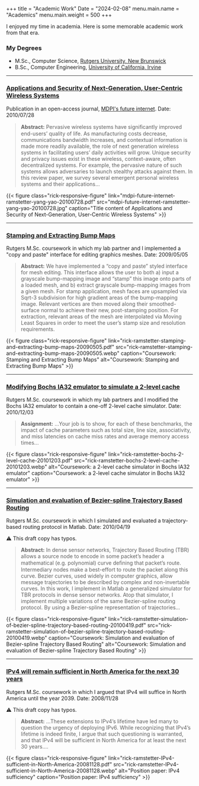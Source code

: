 +++
title = "Academic Work"
Date = "2024-02-08"
menu.main.name = "Academics"
menu.main.weight = 500
+++

I enjoyed my time in academia. Here is some memorable academic work from that era.

### My Degrees
- M.Sc., Computer Science, [Rutgers University, New Brunswick](https://www.cs.rutgers.edu)
- B.Sc., Computer Engineering, [University of California, Irvine](https://www.uci.edu)


---

### [Applications and Security of Next-Generation, User-Centric Wireless Systems](mdpi-future-internet-ramstetter-yang-yao-20100728.pdf)

Publication in an open-access journal, [MDPI's future internet](www.mdpi.com/journal/futureinternet). Date: 2010/07/28

> **Abstract:** Pervasive wireless systems have signiﬁcantly improved end-users’ quality of
life. As manufacturing costs decrease, communications bandwidth increases, and contextual
information is made more readily available, the role of next generation wireless systems in
facilitating users’ daily activities will grow. Unique security and privacy issues exist in these
wireless, context-aware, often decentralized systems. For example, the pervasive nature
of such systems allows adversaries to launch stealthy attacks against them. In this review
paper, we survey several emergent personal wireless systems and their applications...

{{< figure class="rick-responsive-figure" link="mdpi-future-internet-ramstetter-yang-yao-20100728.pdf" src="mdpi-future-internet-ramstetter-yang-yao-20100728.jpg" caption="Title content of Applications and Security of Next-Generation, User-Centric Wireless Systems" >}}

---

### [Stamping and Extracting Bump Maps](rick-ramstetter-stamping-and-extracting-bump-maps-20090505.pdf)

Rutgers M.Sc. coursework in which my lab partner and I implemented a "copy and paste" interface for editing graphics meshes. Date: 2009/05/05

> **Abstract:** We have implemented a “copy and paste” styled interface for mesh editing. This interface allows the user to both
a) input a grayscale bump-mapping image and “stamp” this image onto parts of a loaded mesh, and b) extract grayscale
bump-mapping images from a given mesh. For stamp application, mesh faces are upsampled via Sqrt-3 subdivision for high gradient
areas of the bump-mapping image. Relevant vertices are then moved along their smoothed-surface normal to achieve their new,
post-stamping position. For extraction, relevant areas of the mesh are interpolated via Moving Least Squares in order to
meet the user’s stamp size and resolution requirements.

{{< figure class="rick-responsive-figure" link="rick-ramstetter-stamping-and-extracting-bump-maps-20090505.pdf" src="rick-ramstetter-stamping-and-extracting-bump-maps-20090505.webp" caption="Coursework: Stamping and Extracting Bump Maps" alt="Coursework: Stamping and Extracting Bump Maps" >}}

---

### [Modifying Bochs IA32 emulator to simulate a 2-level cache](rick-ramstetter-bochs-2-level-cache-20101203.pdf)

Rutgers M.Sc. coursework in which my lab partners and I modified the Bochs IA32 emulator to contain a one-off 2-level cache simulator. Date: 2010/12/03

> **Assignment:** ...Your job is to show, for each of these benchmarks, the impact of cache
parameters such as total size, line size, associativity, and miss latencies on cache miss rates and average
memory access times...

{{< figure class="rick-responsive-figure" link="rick-ramstetter-bochs-2-level-cache-20101203.pdf" src="rick-ramstetter-bochs-2-level-cache-20101203.webp" alt="Coursework: a 2-level cache simulator in Bochs IA32 emulator" caption="Coursework: a 2-level cache simulator in Bochs IA32 emulator" >}}

---

### [Simulation and evaluation of Bezier-spline Trajectory Based Routing](rick-ramstetter-simulation-of-bezier-spline-trajectory-based-routing-20100419.pdf)

Rutgers M.Sc. coursework in which I simulated and evaluated a trajectory-based routing protocol in Matlab. Date: 2010/04/19

:warning: This draft copy has typos.

> **Abstract:** In dense sensor networks, Trajectory Based Routing (TBR) allows a source node to encode in some
packet’s header a mathematical (e.g. polynomial) curve deﬁning that packet’s route. Intermediary nodes
make a best-effort to route the packet along this curve. Bezier curves, used widely in computer graphics,
allow message trajectories to be described by complex and non-invertable curves. In this work, I implement
in Matlab a generalized simulator for TBR protocols in dense sensor networks. Atop that simulator,
I implement multiple variations of the same Bezier-spline routing protocol. By using a Bezier-spline
representation of trajectories...


{{< figure class="rick-responsive-figure" link="rick-ramstetter-simulation-of-bezier-spline-trajectory-based-routing-20100419.pdf" src="rick-ramstetter-simulation-of-bezier-spline-trajectory-based-routing-20100419.webp" caption="Coursework: Simulation and evaluation of Bezier-spline Trajectory Based Routing" alt="Coursework: Simulation and evaluation of Bezier-spline Trajectory Based Routing" >}}

---

### [IPv4 will remain sufficient in North America for the next 30 years](rick-ramstetter-IPv4-sufficient-in-North-America-20081128.pdf)

Rutgers M.Sc. coursework in which I argued that IPv4 will suffice in North America until the year 2039. Date: 2008/11/28

:warning: This draft copy has typos.

> **Abstract:** ...These extensions to IPv4’s lifetime have led
many to question the urgency of deploying IPv6. While recognizing that IPv4’s lifetime
is indeed finite, I argue that such questioning is warranted, and that IPv4 will be sufficient
in North America for at least the next 30 years....

{{< figure class="rick-responsive-figure" link="rick-ramstetter-IPv4-sufficient-in-North-America-20081128.pdf" src="rick-ramstetter-IPv4-sufficient-in-North-America-20081128.webp" alt="Position paper: IPv4 sufficiency" caption="Position paper: IPv4 sufficiency" >}}

